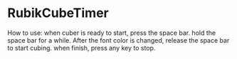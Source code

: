 # RubikCubeTimer
How to use:
when cuber is ready to start, press the space bar.
hold the space bar for a while. After the font color is changed, release the space bar to start cubing.
when finish, press any key to stop.
